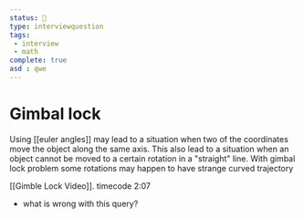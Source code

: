 ```yaml
---
status: 🌱
type: interviewquestion
tags:
 - interview 
 - math
complete: true
asd : qwe
---
```



# Gimbal lock

Using [[euler angles]] may lead to a situation when two of the coordinates move the object along the same axis. 
This also lead to a situation when an object cannot be moved to a certain rotation in a "straight" line. With gimbal lock problem some rotations may happen to have strange curved trajectory

[[Gimble Lock Video]]. timecode 2:07


- what is wrong with this query?
